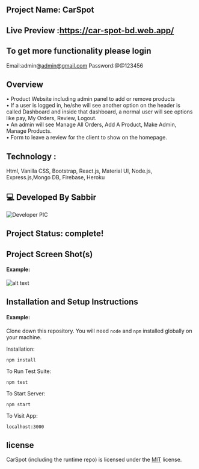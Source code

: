 ## Project Name: CarSpot

## Live Preview :https://car-spot-bd.web.app/

## To get more functionality please login

Email:admin@admin@gmail.com
Password:@@123456

## Overview

• Product Website including admin panel to add or remove products</br>
• If a user is logged in, he/she will see another option on the header is
called Dashboard and inside that dashboard, a normal user will see options like pay, My
Orders, Review, Logout.</br>
• An admin will see Manage All Orders, Add A Product, Make Admin, Manage Products.</br>
• Form to leave a review for the client to show on the homepage.</br>

## Technology :

Html, Vanilla CSS, Bootstrap, React.js, Material UI, Node.js, Express.js,Mongo DB, Firebase, Heroku

## 💻 Developed By Sabbir

![Developer PIC](https://avatars.githubusercontent.com/u/86229415?s=96&v=4)

## Project Status: complete!

## Project Screen Shot(s)

#### Example:

![alt text](https://i.ibb.co/T1DvVwM/Screenshot-155.jpg)

## Installation and Setup Instructions

#### Example:

Clone down this repository. You will need `node` and `npm` installed globally on your machine.

Installation:

`npm install`

To Run Test Suite:

`npm test`

To Start Server:

`npm start`

To Visit App:

`localhost:3000`

## license

CarSpot (including the runtime repo) is licensed under the [MIT](LICENSE.TXT) license.
